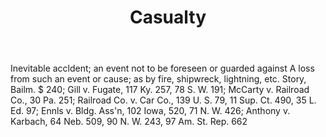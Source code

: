 ---
title: Casualty
letter: C
permalink: "/definitions/bld-casualty.html"
body: Inevitable accldent; an event not to be foreseen or guarded against A loss from
  such an event or cause; as by fire, shipwreck, lightning, etc. Story, Bailm. $ 240;
  Gill v. Fugate, 117 Ky. 257, 78 S. W. 191; McCarty v. Railroad Co., 30 Pa. 251;
  Railroad Co. v. Car Co., 139 U. S. 79, 11 Sup. Ct. 490, 35 L. Ed. 97; Ennls v. Bldg.
  Ass'n, 102 Iowa, 520, 71 N. W. 426; Anthony v. Karbach, 64 Neb. 509, 90 N. W. 243,
  97 Am. St. Rep. 662
published_at: '2018-07-07'
source: Black's Law Dictionary 2nd Ed (1910)
layout: post
---